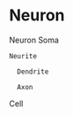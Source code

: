 # Neuron
Neuron
    Soma
      
    Neurite
      
      Dendrite
        
      Axon
        
Cell
